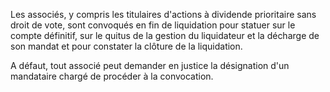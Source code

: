 Les associés, y compris les titulaires d'actions à dividende prioritaire sans droit de vote, sont convoqués en fin de liquidation pour statuer sur le compte définitif, sur le quitus de la gestion du liquidateur et la décharge de son mandat et pour constater la clôture de la liquidation.

A défaut, tout associé peut demander en justice la désignation d'un mandataire chargé de procéder à la convocation.

